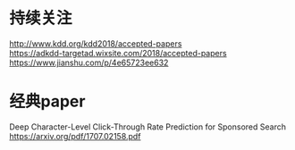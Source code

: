 # 持续关注
http://www.kdd.org/kdd2018/accepted-papers  
https://adkdd-targetad.wixsite.com/2018/accepted-papers  
https://www.jianshu.com/p/4e65723ee632  

# 经典paper
Deep Character-Level Click-Through Rate Prediction for Sponsored Search  
https://arxiv.org/pdf/1707.02158.pdf



